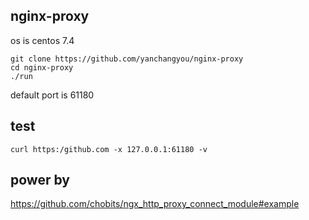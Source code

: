 ## nginx-proxy
os is centos 7.4

```
git clone https://github.com/yanchangyou/nginx-proxy
cd nginx-proxy
./run
```
default port is 61180

## test

```
curl https:/github.com -x 127.0.0.1:61180 -v
```

## power by
https://github.com/chobits/ngx_http_proxy_connect_module#example
